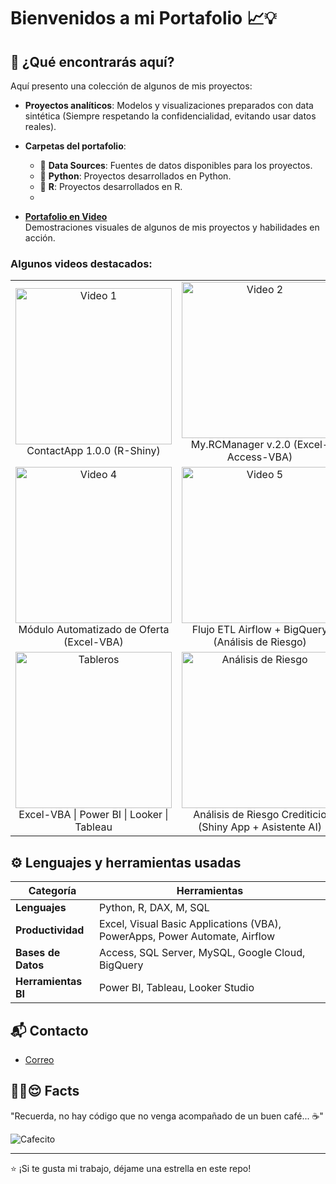 # **Bienvenidos a mi Portafolio** 📈💡

## 🚀 ¿Qué encontrarás aquí?
Aquí presento una colección de algunos de mis proyectos:  
- **Proyectos analíticos**: Modelos y visualizaciones preparados con data sintética (Siempre respetando la confidencialidad, evitando usar datos reales). 
 
- **Carpetas del portafolio**:  
  - 📁 **Data Sources**: Fuentes de datos disponibles para los proyectos.  
  - 📁 **Python**: Proyectos desarrollados en Python.  
  - 📁 **R**: Proyectos desarrollados en R.
  - 
- **[Portafolio en Video](https://www.youtube.com/playlist?list=PLw0BQ_z2y2_vW_69NgGv2b7hfv8kKh6Ko)**  
  Demostraciones visuales de algunos de mis proyectos y habilidades en acción.  

### Algunos videos destacados:
<table>
  <tr>
    <td align="center">
      <a href="https://youtu.be/F6nQHX9olDo">
        <img src="https://img.youtube.com/vi/F6nQHX9olDo/0.jpg" alt="Video 1" width="250"/>
      </a>
      <br>ContactApp 1.0.0 (R-Shiny)
    </td>
    <td align="center">
      <a href="https://youtu.be/sBOK6WT38JU">
        <img src="https://img.youtube.com/vi/sBOK6WT38JU/0.jpg" alt="Video 2" width="250"/>
      </a>
      <br>My.RCManager v.2.0 (Excel-Access-VBA)
    </td>
    <td align="center">
      <a href="https://youtu.be/BLnl0NhVNxM">
        <img src="https://img.youtube.com/vi/BLnl0NhVNxM/0.jpg" alt="Video 3" width="250"/>
      </a>
      <br>Apetitoso Restaurant (Power Apps + Automate)
    </td>
  </tr>
  <tr>
    <td align="center">
      <a href="https://youtu.be/QmfAVkEeaIM">
        <img src="https://img.youtube.com/vi/QmfAVkEeaIM/0.jpg" alt="Video 4" width="250"/>
      </a>
      <br>Módulo Automatizado de Oferta (Excel-VBA)
    </td>
    <td align="center">
      <a href="https://youtu.be/-2JqTp_lcnU">
        <img src="https://img.youtube.com/vi/-2JqTp_lcnU/0.jpg" alt="Video 5" width="250"/>
      </a>
      <br>Flujo ETL Airflow + BigQuery (Análisis de Riesgo)
    </td>
    <td align="center">
      <a href="https://youtu.be/F13BJ3i9ilA">
        <img src="https://img.youtube.com/vi/F13BJ3i9ilA/0.jpg" alt="Video 6" width="250"/>
      </a>
      <br>C5Manager v.1.0 (Excel-Access-VBA)
    </td>
  </tr>
  <tr>
    <td align="center">
      <a href="https://youtu.be/M9p6LTcJkOs">
        <img src="https://img.youtube.com/vi/M9p6LTcJkOs/0.jpg" alt="Tableros" width="250"/>
      </a>
      <br> Excel-VBA | Power BI | Looker | Tableau
    </td>
    <td align="center">
      <a href="https://youtu.be/1c89jF3w34I">
        <img src="https://img.youtube.com/vi/1c89jF3w34I/0.jpg" alt="Análisis de Riesgo" width="250"/>
      </a>
      <br>Análisis de Riesgo Crediticio (Shiny App + Asistente AI)
    </td>
    <td align="center">
      <a href="https://youtu.be/Gw61TO7Aitk">
        <img src="https://img.youtube.com/vi/Gw61TO7Aitk/0.jpg" alt="Tablero Excel (COVID-19)" width="250"/>
      </a>
      <br>Tablero Excel (COVID-19)
    </td>
  </tr>
</table>

## ⚙️ Lenguajes y herramientas usadas
| Categoría                    | Herramientas                              |
|------------------------------|-------------------------------------------|
| **Lenguajes**                | Python, R, DAX, M, SQL                       |
| **Productividad**            | Excel, Visual Basic Applications (VBA), PowerApps, Power Automate, Airflow     |
| **Bases de Datos**           | Access, SQL Server, MySQL, Google Cloud, BigQuery |
| **Herramientas BI**          | Power BI, Tableau, Looker Studio          |

## 📬 Contacto
- [Correo](mailto:ing.jd.rojas@gmail.com)  

## ☝🏻😌 Facts
"Recuerda, no hay código que no venga acompañado de un buen café... ☕"

![Cafecito](https://media.giphy.com/media/lSVL6vdhdZVPW/giphy.gif)  

---

⭐️ ¡Si te gusta mi trabajo, déjame una estrella en este repo!
